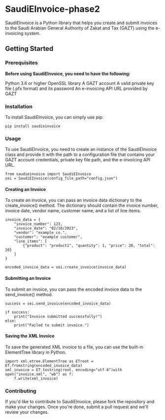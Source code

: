 # SaudiEInvoice-phase2

SaudiEInvoice is a Python library that helps you create and submit invoices to the Saudi Arabian General Authority of Zakat and Tax (GAZT) using the e-invoicing system.

## Getting Started

### Prerequisites

**Before using SaudiEInvoice, you need to have the following:**

Python 3.6 or higher
OpenSSL library
A GAZT account
A valid private key file (.pfx format) and its password
An e-invoicing API URL provided by GAZT

### Installation

To install SaudiEInvoice, you can simply use pip:

```
pip install saudieinvoice
```

### Usage

To use SaudiEInvoice, you need to create an instance of the SaudiEInvoice class and provide it with the path to a configuration file that contains your GAZT account credentials, private key file path, and the e-invoicing API URL.

```
from saudieinvoice import SaudiEInvoice
sei = SaudiEInvoice(config_file_path="config.json")
```

#### Creating an Invoice

To create an invoice, you can pass an invoice data dictionary to the create_invoice() method. The dictionary should contain the invoice number, invoice date, vendor name, customer name, and a list of line items.

```
invoice_data = {
    "invoice_number": 123,
    "invoice_date": "02/10/2023",
    "vendor": "example co.",
    "customer": "example customer",
    "line_items": [
        {"product": "product1", "quantity": 1, "price": 20, "total": 20}
    ]
}
```

```
encoded_invoice_data = sei.create_invoice(invoice_data)
```

#### Submitting an Invoice

To submit an invoice, you can pass the encoded invoice data to the send_invoice() method.

```
success = sei.send_invoice(encoded_invoice_data)
```

```
if success:
    print("Invoice submitted successfully!")
else:
    print("Failed to submit invoice.")
```

#### Saving the XML Invoice

To save the generated XML invoice to a file, you can use the built-in ElementTree library in Python.

```
import xml.etree.ElementTree as ETroot = ET.fromstring(encoded_invoice_data)
xml_invoice = ET.tostring(root, encoding="utf-8")with open("invoice.xml", "wb") as f:
    f.write(xml_invoice)
```

### Contributing

If you'd like to contribute to SaudiEInvoice, please fork the repository and make your changes. Once you're done, submit a pull request and we'll review your changes.
